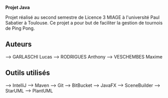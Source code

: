 **Projet Java**

Projet réalisé au second semestre de Licence 3 MIAGE à l'université Paul Sabatier à Toulouse.
Ce projet a pour but de faciliter la gestion de tournois de Ping Pong.

## Auteurs

--> GARLASCHI Lucas
--> RODRIGUES Anthony
--> VESCHEMBES Maxime

## Outils utilisés

--> IntelliJ
--> Maven
--> Git
--> BitBucket
--> JavaFX
--> SceneBuilder
--> StarUML
--> PlantUML